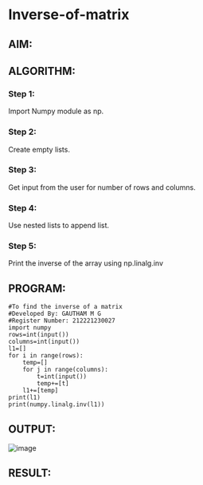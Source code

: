 # Inverse-of-matrix

## AIM:

## ALGORITHM:
### Step 1:
Import Numpy module as np.
### Step 2:
Create empty lists.
### Step 3:
Get input from the user for number of rows and columns.
### Step 4:
Use nested lists to append list.
### Step 5:
Print the inverse of the array using np.linalg.inv


## PROGRAM:
```
#To find the inverse of a matrix
#Developed By: GAUTHAM M G
#Register Number: 212221230027
import numpy
rows=int(input())
columns=int(input())
l1=[]
for i in range(rows):
    temp=[]
    for j in range(columns):
        t=int(input())
        temp+=[t]
    l1+=[temp]
print(l1)
print(numpy.linalg.inv(l1))
```

## OUTPUT:
![image](https://user-images.githubusercontent.com/94810884/153756163-bbc2fe29-13c9-4074-8cd3-b8362da7b62a.png)


## RESULT:

